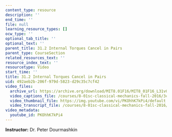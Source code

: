 ```yaml
---
content_type: resource
description: ''
end_time: ''
file: null
learning_resource_types: []
ocw_type: ''
optional_tab_title: ''
optional_text: ''
parent_title: 31.2 Internal Torques Cancel in Pairs
parent_type: CourseSection
related_resources_text: ''
resource_index_text: ''
resourcetype: Video
start_time: ''
title: 31.2 Internal Torques Cancel in Pairs
uid: 492aeb2b-206f-979d-5823-d29c35c7cf42
video_files:
  archive_url: https://archive.org/download/MIT8.01F16/MIT8_01F16_L31v02_360p.mp4
  video_captions_file: /courses/8-01sc-classical-mechanics-fall-2016/3ca3cdd10177563780d625eb31f90794_PKOhhK7kPi4.vtt
  video_thumbnail_file: https://img.youtube.com/vi/PKOhhK7kPi4/default.jpg
  video_transcript_file: /courses/8-01sc-classical-mechanics-fall-2016/fa2c6995d509ebf7a402c7c8aed4057a_PKOhhK7kPi4.pdf
video_metadata:
  youtube_id: PKOhhK7kPi4
---
```


**Instructor:** Dr. Peter Dourmashkin